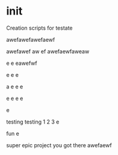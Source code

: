 # init

Creation scripts for testate

awefawefawefaewf

awefawef
aw
ef
awefaewfaweaw

e
e
eawefwf

e
e
e


a
e
e
e

e
e
e
e

e

testing testing 1 2 3
e


fun e

super epic project you got there
awefaewf
